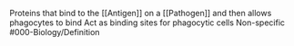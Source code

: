 Proteins that bind to the [[Antigen]] on a [[Pathogen]] and then allows phagocytes to bind
Act as binding sites for phagocytic cells 
Non-specific
#000-Biology/Definition 